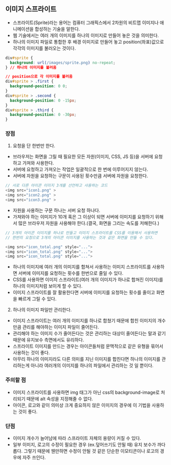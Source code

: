 ## 이미지 스프라이트

- 스프라이트(Sprite)라는 용어는 컴퓨터 그래픽스에서 2차원의 비트맵 이미지나 애니메이션을 합성하는 기술을 말한다.
- 웹 기술에서는 여러 개의 이미지를 하나의 이미지로 만들어 놓은 것을 의미한다.
- 하나의 이미지 파일로 통합한 후 배경 이미지로 만들어 놓고 position(좌표)값으로 각각의 이미지를 불러오는 것이다.

```css
div#sprite {
  background: url(/images/sprite.png) no-repeat;
} // 하나의 이미지를 불러옴

// position으로 각 이미지를 불러옴
div#sprite > .first {
  background-position: 0 0;
}
div#sprite > .second {
  background-position: 0 -15px;
}
div#sprite > .third {
  background-position: 0 -30px;
}
```

### 장점

1. 요청을 단 한번만 한다.

- 브라우저는 화면을 그릴 때 필요한 모든 자원(이미지, CSS, JS 등)을 서버에 요청하고 가져와 사용한다.
- 서버에 요청하고 가져오는 작업은 일괄적으로 한 번에 이루어지지 않는다.
- 서버에 자원을 요청하는 구문이 사용된 횟수만큼 서버에 자원을 요청한다.

```js
// 서로 다른 아이콘 이미지 3개를 선언하고 사용하는 코드
<img src="icon1.png" >
<img src="icon2.png" >
<img src="icon3.png" >
```

- 자원을 사용하는 구문 하나는 서버 요청 하나다.
- 가져와야 하는 이미지가 10개 혹은 그 이상이 되면 서버에 이미지를 요청하기 위해서 많은 브라우저 자원을 사용해야 한다.(결국, 화면을 그리는 속도를 저해한다.)

```js
// 3개의 아이콘 이미지를 하나로 만들고 이미지 스프라이트를 CSS를 이용해서 사용하면
// 한번의 요청으로 3개의 아이콘 이미지를 사용하는 것과 같은 화면을 만들 수 있다.

<img src="icon_total.png" style="...">
<img src="icon_total.png" style="...">
<img src="icon_total.png" style="...">
```

- 하나의 이미지에 여러 개의 이미지를 합쳐서 사용하는 이미지 스프라이트를 사용하면 서버에 이미지를 요청하는 횟수를 한번으로 줄일 수 있다.
- CSS를 사용하면 이미지 스프라이트(여러 개의 이미지가 하나로 합쳐진 이미지)를 하나의 이미지처럼 보이게 할 수 있다.
- 이미지 스프라이트를 잘 활용한다면 서버에 이미지를 요청하는 횟수를 줄이고 화면을 빠르게 그릴 수 있다.

2. 하나의 이미지 파일만 관리한다.

- 이미지 스프라이트는 여러 개의 이미지를 하나로 합쳤기 때문에 합친 이미지의 개수만큼 관리를 해야하는 이미지 파일이 줄어든다.
- 관리해야 하는 이미지 수가 줄어든다는 것은 관리하는 대상이 줄어든다는 말과 같기 때문에 유지보수 측면에서도 유리하다.
- 스프라이트 이미지를 만드는 경우는 아이콘들처럼 문맥적으로 같은 유형을 묶어서 사용하는 것이 좋다.
- 아무리 하나의 이미지라도 다른 의미를 지닌 이미지를 합친다면 하나의 이미지를 관리하는게 아니라 여러개의 이미지를 하나의 파일에서 관리하는 것 일 뿐이다.

### 주의할 점

- 이미지 스프라이트를 사용하면 img 태그가 아닌 css의 background-image로 처리되기 때문에 alt 속성을 지정해줄 수 없다.
- 아이콘, 로고와 같이 의미상 크게 중요하지 않은 이미지의 경우에 이 기법을 사용하는 것이 좋다.

### 단점

- 이미지 개수가 늘어남에 따라 스프라이트 자체의 용량이 커질 수 있다.
- 일부 이미지, 로고의 수정이 필요한 경우 (ex.덮어쓰기도 안될 때) 유지 보수가 까다롭다. 그렇기 때문에 웬만하면 수정이 안될 것 같은 단순한 이모티콘이나 로고의 경우에 자주 쓰인다.
